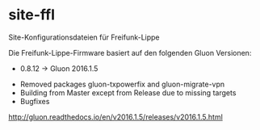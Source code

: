 # site-ffl
Site-Konfigurationsdateien für Freifunk-Lippe

Die Freifunk-Lippe-Firmware basiert auf den folgenden Gluon Versionen:

* 0.8.12 -> Gluon 2016.1.5

- Removed packages gluon-txpowerfix and gluon-migrate-vpn
- Building from Master except from Release due to missing targets
- Bugfixes

http://gluon.readthedocs.io/en/v2016.1.5/releases/v2016.1.5.html
